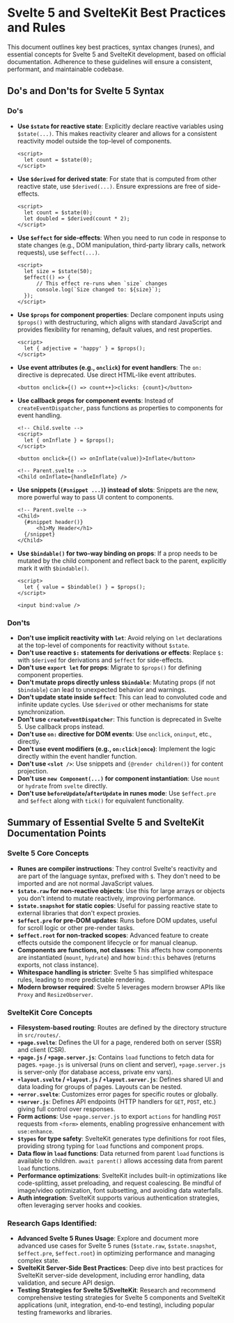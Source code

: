 # Svelte 5 and SvelteKit Best Practices and Rules

This document outlines key best practices, syntax changes (runes), and essential concepts for Svelte 5 and SvelteKit development, based on official documentation. Adherence to these guidelines will ensure a consistent, performant, and maintainable codebase.

## Do's and Don'ts for Svelte 5 Syntax

### Do's

- **Use `$state` for reactive state**: Explicitly declare reactive variables using `$state(...)`. This makes reactivity clearer and allows for a consistent reactivity model outside the top-level of components.
  ```svelte
  <script>
  	let count = $state(0);
  </script>
  ```
- **Use `$derived` for derived state**: For state that is computed from other reactive state, use `$derived(...)`. Ensure expressions are free of side-effects.
  ```svelte
  <script>
  	let count = $state(0);
  	let doubled = $derived(count * 2);
  </script>
  ```
- **Use `$effect` for side-effects**: When you need to run code in response to state changes (e.g., DOM manipulation, third-party library calls, network requests), use `$effect(...)`.
  ```svelte
  <script>
  	let size = $state(50);
  	$effect(() => {
  		// This effect re-runs when `size` changes
  		console.log(`Size changed to: ${size}`);
  	});
  </script>
  ```
- **Use `$props` for component properties**: Declare component inputs using `$props()` with destructuring, which aligns with standard JavaScript and provides flexibility for renaming, default values, and rest properties.
  ```svelte
  <script>
  	let { adjective = 'happy' } = $props();
  </script>
  ```
- **Use event attributes (e.g., `onclick`) for event handlers**: The `on:` directive is deprecated. Use direct HTML-like event attributes.
  ```svelte
  <button onclick={() => count++}>clicks: {count}</button>
  ```
- **Use callback props for component events**: Instead of `createEventDispatcher`, pass functions as properties to components for event handling.

  ```svelte
  <!-- Child.svelte -->
  <script>
  	let { onInflate } = $props();
  </script>

  <button onclick={() => onInflate(value)}>Inflate</button>

  <!-- Parent.svelte -->
  <Child onInflate={handleInflate} />
  ```

- **Use snippets (`{#snippet ...}`) instead of slots**: Snippets are the new, more powerful way to pass UI content to components.
  ```svelte
  <!-- Parent.svelte -->
  <Child>
  	{#snippet header()}
  		<h1>My Header</h1>
  	{/snippet}
  </Child>
  ```
- **Use `$bindable()` for two-way binding on props**: If a prop needs to be mutated by the child component and reflect back to the parent, explicitly mark it with `$bindable()`.

  ```svelte
  <script>
  	let { value = $bindable() } = $props();
  </script>

  <input bind:value />
  ```

### Don'ts

- **Don't use implicit reactivity with `let`**: Avoid relying on `let` declarations at the top-level of components for reactivity without `$state`.
- **Don't use reactive `$:` statements for derivations or effects**: Replace `$:` with `$derived` for derivations and `$effect` for side-effects.
- **Don't use `export let` for props**: Migrate to `$props()` for defining component properties.
- **Don't mutate props directly unless `$bindable`**: Mutating props (if not `$bindable`) can lead to unexpected behavior and warnings.
- **Don't update state inside `$effect`**: This can lead to convoluted code and infinite update cycles. Use `$derived` or other mechanisms for state synchronization.
- **Don't use `createEventDispatcher`**: This function is deprecated in Svelte 5. Use callback props instead.
- **Don't use `on:` directive for DOM events**: Use `onclick`, `oninput`, etc., directly.
- **Don't use event modifiers (e.g., `on:click|once`)**: Implement the logic directly within the event handler function.
- **Don't use `<slot />`**: Use snippets and `{@render children()}` for content projection.
- **Don't use `new Component(...)` for component instantiation**: Use `mount` or `hydrate` from `svelte` directly.
- **Don't use `beforeUpdate`/`afterUpdate` in runes mode**: Use `$effect.pre` and `$effect` along with `tick()` for equivalent functionality.

## Summary of Essential Svelte 5 and SvelteKit Documentation Points

### Svelte 5 Core Concepts

- **Runes are compiler instructions**: They control Svelte's reactivity and are part of the language syntax, prefixed with `$`. They don't need to be imported and are not normal JavaScript values.
- **`$state.raw` for non-reactive objects**: Use this for large arrays or objects you don't intend to mutate reactively, improving performance.
- **`$state.snapshot` for static copies**: Useful for passing reactive state to external libraries that don't expect proxies.
- **`$effect.pre` for pre-DOM updates**: Runs before DOM updates, useful for scroll logic or other pre-render tasks.
- **`$effect.root` for non-tracked scopes**: Advanced feature to create effects outside the component lifecycle or for manual cleanup.
- **Components are functions, not classes**: This affects how components are instantiated (`mount`, `hydrate`) and how `bind:this` behaves (returns exports, not class instance).
- **Whitespace handling is stricter**: Svelte 5 has simplified whitespace rules, leading to more predictable rendering.
- **Modern browser required**: Svelte 5 leverages modern browser APIs like `Proxy` and `ResizeObserver`.

### SvelteKit Core Concepts

- **Filesystem-based routing**: Routes are defined by the directory structure in `src/routes/`.
- **`+page.svelte`**: Defines the UI for a page, rendered both on server (SSR) and client (CSR).
- **`+page.js` / `+page.server.js`**: Contains `load` functions to fetch data for pages. `+page.js` is universal (runs on client and server), `+page.server.js` is server-only (for database access, private env vars).
- **`+layout.svelte` / `+layout.js` / `+layout.server.js`**: Defines shared UI and data loading for groups of pages. Layouts can be nested.
- **`+error.svelte`**: Customizes error pages for specific routes or globally.
- **`+server.js`**: Defines API endpoints (HTTP handlers for `GET`, `POST`, etc.) giving full control over responses.
- **Form actions**: Use `+page.server.js` to export `actions` for handling `POST` requests from `<form>` elements, enabling progressive enhancement with `use:enhance`.
- **`$types` for type safety**: SvelteKit generates type definitions for root files, providing strong typing for `load` functions and component props.
- **Data flow in `load` functions**: Data returned from parent `load` functions is available to children. `await parent()` allows accessing data from parent `load` functions.
- **Performance optimizations**: SvelteKit includes built-in optimizations like code-splitting, asset preloading, and request coalescing. Be mindful of image/video optimization, font subsetting, and avoiding data waterfalls.
- **Auth integration**: SvelteKit supports various authentication strategies, often leveraging server hooks and cookies.

### Research Gaps Identified:

- **Advanced Svelte 5 Runes Usage**: Explore and document more advanced use cases for Svelte 5 runes (`$state.raw`, `$state.snapshot`, `$effect.pre`, `$effect.root`) in optimizing performance and managing complex state.
- **SvelteKit Server-Side Best Practices**: Deep dive into best practices for SvelteKit server-side development, including error handling, data validation, and secure API design.
- **Testing Strategies for Svelte 5/SvelteKit**: Research and recommend comprehensive testing strategies for Svelte 5 components and SvelteKit applications (unit, integration, end-to-end testing), including popular testing frameworks and libraries.
